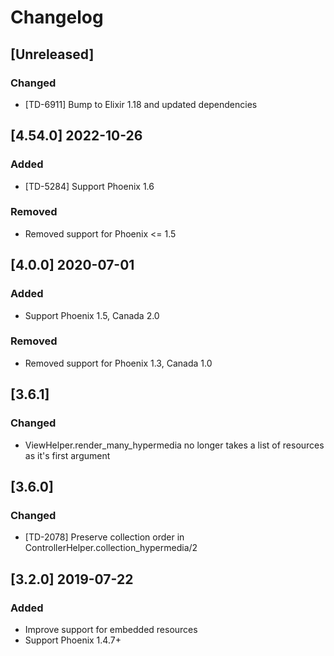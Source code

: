 # Changelog

## [Unreleased]

### Changed

- [TD-6911] Bump to Elixir 1.18 and updated dependencies

## [4.54.0] 2022-10-26

### Added

- [TD-5284] Support Phoenix 1.6

### Removed

- Removed support for Phoenix <= 1.5

## [4.0.0] 2020-07-01

### Added

- Support Phoenix 1.5, Canada 2.0

### Removed

- Removed support for Phoenix 1.3, Canada 1.0

## [3.6.1]

### Changed

- ViewHelper.render_many_hypermedia no longer takes a list of resources as it's first argument

## [3.6.0]

### Changed

- [TD-2078] Preserve collection order in ControllerHelper.collection_hypermedia/2

## [3.2.0] 2019-07-22

### Added

- Improve support for embedded resources
- Support Phoenix 1.4.7+
